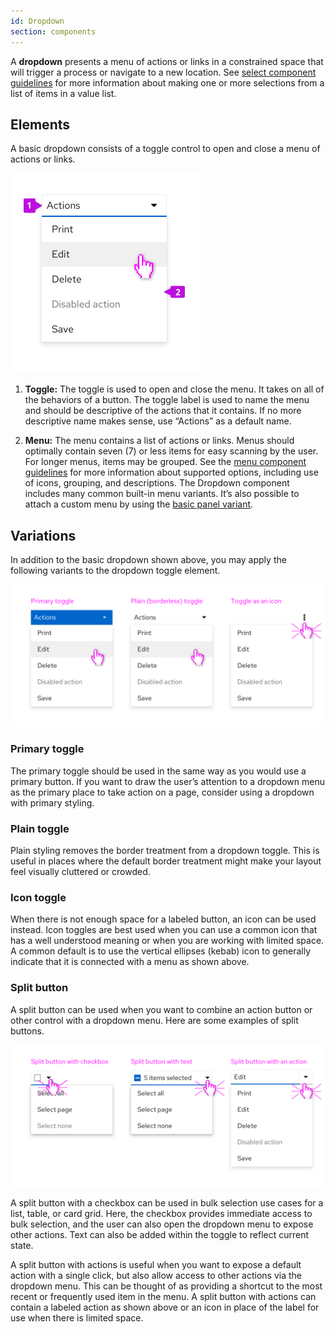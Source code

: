 ```yaml
---
id: Dropdown
section: components
---
```


A **dropdown** presents a menu of actions or links in a constrained space that will trigger a process or navigate to a new location. See [select component guidelines](/components/select/) for more information about making one or more selections from a list of items in a value list.

## Elements
A basic dropdown consists of a toggle control to open and close a menu of actions or links.

<img src="./img/basic-dropdown.png" alt="basic dropdown" width="303"/>


1. **Toggle:** The toggle is used to open and close the menu. It takes on all of the behaviors of a button. The toggle label is used to name the menu and should be descriptive of the actions that it contains. If no more descriptive name makes sense, use “Actions” as a default name.

2. **Menu:** The menu contains a list of actions or links. Menus should optimally contain seven (7) or less items for easy scanning by the user. For longer menus, items may be grouped. See the [menu component guidelines](/components/menu/design-guidelines) for more information about supported options, including use of icons, grouping, and descriptions. The Dropdown component includes many common built-in menu variants. It’s also possible to attach a custom menu by using the [basic panel variant](/components/dropdown/react#basic-panel).

## Variations
In addition to the basic dropdown shown above, you may apply the following variants to the dropdown toggle element.

<img src="./img/dropdown-variants.png" alt="dropdown variantions" width="772"/>

### Primary toggle
The primary toggle should be used in the same way as you would use a primary button. If you want to draw the user’s attention to a dropdown menu as the primary place to take action on a page, consider using a dropdown with primary styling.

### Plain toggle
Plain styling removes the border treatment from a dropdown toggle. This is useful in places where the default border treatment might make your layout feel visually cluttered or crowded.

### Icon toggle
When there is not enough space for a labeled button, an icon can be used instead. Icon toggles are best used when you can use a common icon that has a well understood meaning or when you are working with limited space. A common default is to use the vertical ellipses (kebab) icon to generally indicate that it is connected with a menu as shown above.

### Split button
A split button can be used when you want to combine an action button or other control with a dropdown menu. Here are some examples of split buttons.

<img src="./img/split-buttons.png" alt="split button" width="772"/>

A split button with a checkbox can be used in bulk selection use cases for a list, table, or card grid. Here, the checkbox provides immediate access to bulk selection, and the user can also open the dropdown menu to expose other actions. Text can also be added within the toggle to reflect current state.

A split button with actions is useful when you want to expose a default action with a single click, but also allow access to other actions via the dropdown menu. This can be thought of as providing a shortcut to the most recent or frequently used item in the menu. A split button with actions can contain a labeled action as shown above or an icon in place of the label for use when there is limited space.
